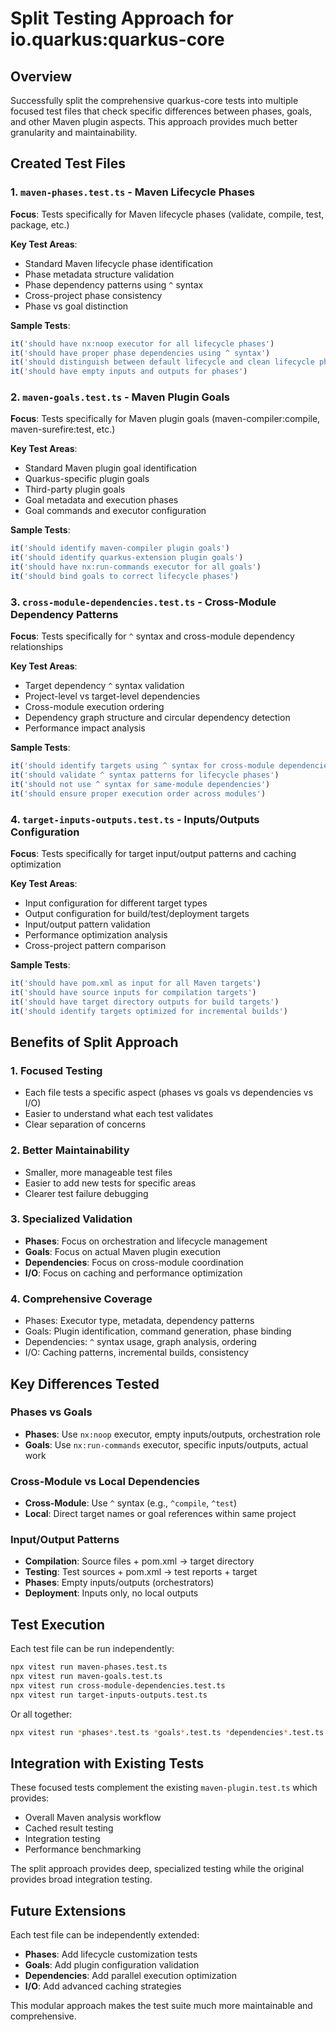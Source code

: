 # Split Testing Approach for io.quarkus:quarkus-core

## Overview

Successfully split the comprehensive quarkus-core tests into multiple focused test files that check specific differences between phases, goals, and other Maven plugin aspects. This approach provides much better granularity and maintainability.

## Created Test Files

### 1. `maven-phases.test.ts` - Maven Lifecycle Phases
**Focus**: Tests specifically for Maven lifecycle phases (validate, compile, test, package, etc.)

**Key Test Areas**:
- Standard Maven lifecycle phase identification
- Phase metadata structure validation
- Phase dependency patterns using `^` syntax
- Cross-project phase consistency
- Phase vs goal distinction

**Sample Tests**:
```typescript
it('should have nx:noop executor for all lifecycle phases')
it('should have proper phase dependencies using ^ syntax') 
it('should distinguish between default lifecycle and clean lifecycle phases')
it('should have empty inputs and outputs for phases')
```

### 2. `maven-goals.test.ts` - Maven Plugin Goals  
**Focus**: Tests specifically for Maven plugin goals (maven-compiler:compile, maven-surefire:test, etc.)

**Key Test Areas**:
- Standard Maven plugin goal identification
- Quarkus-specific plugin goals
- Third-party plugin goals
- Goal metadata and execution phases
- Goal commands and executor configuration

**Sample Tests**:
```typescript
it('should identify maven-compiler plugin goals')
it('should identify quarkus-extension plugin goals') 
it('should have nx:run-commands executor for all goals')
it('should bind goals to correct lifecycle phases')
```

### 3. `cross-module-dependencies.test.ts` - Cross-Module Dependency Patterns
**Focus**: Tests specifically for `^` syntax and cross-module dependency relationships

**Key Test Areas**:
- Target dependency `^` syntax validation
- Project-level vs target-level dependencies  
- Cross-module execution ordering
- Dependency graph structure and circular dependency detection
- Performance impact analysis

**Sample Tests**:
```typescript
it('should identify targets using ^ syntax for cross-module dependencies')
it('should validate ^ syntax patterns for lifecycle phases')
it('should not use ^ syntax for same-module dependencies')
it('should ensure proper execution order across modules')
```

### 4. `target-inputs-outputs.test.ts` - Inputs/Outputs Configuration
**Focus**: Tests specifically for target input/output patterns and caching optimization

**Key Test Areas**:
- Input configuration for different target types
- Output configuration for build/test/deployment targets
- Input/output pattern validation
- Performance optimization analysis
- Cross-project pattern comparison

**Sample Tests**:
```typescript
it('should have pom.xml as input for all Maven targets')
it('should have source inputs for compilation targets')
it('should have target directory outputs for build targets') 
it('should identify targets optimized for incremental builds')
```

## Benefits of Split Approach

### 1. **Focused Testing**
- Each file tests a specific aspect (phases vs goals vs dependencies vs I/O)
- Easier to understand what each test validates
- Clear separation of concerns

### 2. **Better Maintainability**  
- Smaller, more manageable test files
- Easier to add new tests for specific areas
- Clearer test failure debugging

### 3. **Specialized Validation**
- **Phases**: Focus on orchestration and lifecycle management
- **Goals**: Focus on actual Maven plugin execution
- **Dependencies**: Focus on cross-module coordination 
- **I/O**: Focus on caching and performance optimization

### 4. **Comprehensive Coverage**
- Phases: Executor type, metadata, dependency patterns
- Goals: Plugin identification, command generation, phase binding
- Dependencies: `^` syntax usage, graph analysis, ordering
- I/O: Caching patterns, incremental builds, consistency

## Key Differences Tested

### Phases vs Goals
- **Phases**: Use `nx:noop` executor, empty inputs/outputs, orchestration role
- **Goals**: Use `nx:run-commands` executor, specific inputs/outputs, actual work

### Cross-Module vs Local Dependencies  
- **Cross-Module**: Use `^` syntax (e.g., `^compile`, `^test`)
- **Local**: Direct target names or goal references within same project

### Input/Output Patterns
- **Compilation**: Source files + pom.xml → target directory
- **Testing**: Test sources + pom.xml → test reports + target
- **Phases**: Empty inputs/outputs (orchestrators)
- **Deployment**: Inputs only, no local outputs

## Test Execution

Each test file can be run independently:
```bash
npx vitest run maven-phases.test.ts
npx vitest run maven-goals.test.ts  
npx vitest run cross-module-dependencies.test.ts
npx vitest run target-inputs-outputs.test.ts
```

Or all together:
```bash
npx vitest run *phases*.test.ts *goals*.test.ts *dependencies*.test.ts *inputs*.test.ts
```

## Integration with Existing Tests

These focused tests complement the existing `maven-plugin.test.ts` which provides:
- Overall Maven analysis workflow
- Cached result testing
- Integration testing
- Performance benchmarking

The split approach provides deep, specialized testing while the original provides broad integration testing.

## Future Extensions

Each test file can be independently extended:
- **Phases**: Add lifecycle customization tests
- **Goals**: Add plugin configuration validation
- **Dependencies**: Add parallel execution optimization
- **I/O**: Add advanced caching strategies

This modular approach makes the test suite much more maintainable and comprehensive.